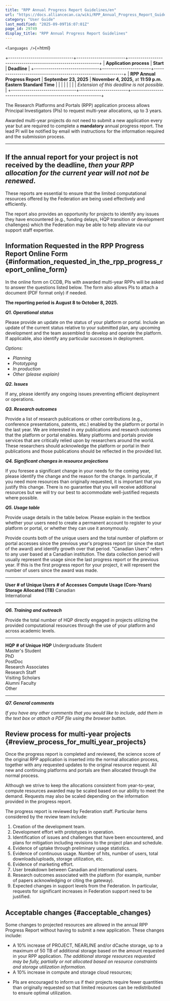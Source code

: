 ```yaml
---
title: "RPP Annual Progress Report Guidelines/en"
url: "https://docs.alliancecan.ca/wiki/RPP_Annual_Progress_Report_Guidelines/en"
category: "User Guide"
last_modified: "2025-09-09T16:07:01Z"
page_id: 29749
display_title: "RPP Annual Progress Report Guidelines"
---
```


`<languages />`{=html}

+--------------------------------+------------------------+---------------------------------------------------------------+
| **Application process**        | **Start**              | **Deadline**                                                  |
+--------------------------------+------------------------+---------------------------------------------------------------+
| **RPP Annual Progress Report** | **September 23, 2025** | **November 4, 2025,** at **11:59 p.m. Eastern Standard Time** |
|                                |                        |                                                               |
|                                |                        | *Extension of this deadline is not possible.*                 |
+--------------------------------+------------------------+---------------------------------------------------------------+

The Research Platforms and Portals (RPP) application process allows Principal Investigators (PIs) to request multi-year allocations, up to 3 years.

Awarded multi-year projects do not need to submit a new application every year but are required to complete a **mandatory** annual progress report. The lead PI will be notified by email with instructions for the information required and the submission process.

  -----------------------------------------------------------------------------------------------------------------------------------------------------
  **If the annual report for your project is not received by the deadline, *then your RPP allocation for the current year will not not be renewed*.**
  -----------------------------------------------------------------------------------------------------------------------------------------------------

These reports are essential to ensure that the limited computational resources offered by the Federation are being used effectively and efficiently.

The report also provides an opportunity for projects to identify any issues they have encountered (e.g., funding delays, HQP transition or development challenges) which the Federation may be able to help alleviate via our support staff expertise.

## Information Requested in the RPP Progress Report Online Form {#information_requested_in_the_rpp_progress_report_online_form}

In the online form on CCDB, PIs with awarded multi-year RPPs will be asked to answer the questions listed below. The form also allows PIs to attach a document (PDF format only) if needed.

**The reporting period is August 8 to October 8, 2025.**

***Q1. Operational status***

Please provide an update on the status of your platform or portal. Include an update of the current status relative to your submitted plan, any upcoming development and the team assembled to develop and operate the platform. If applicable, also identify any particular successes in deployment.

*Options:*

- *Planning*
- *Prototyping*
- *In production*
- *Other (please explain)*

***Q2. Issues***

If any, please identify any ongoing issues preventing efficient deployment or operations.

***Q3. Research outcomes***

Provide a list of research publications or other contributions (e.g., conference presentations, patents, etc.) enabled by the platform or portal in the last year. We are interested in *any* publications and research outcomes that the platform or portal enables. Many platforms and portals provide services that are critically relied upon by researchers around the world. These researchers should acknowledge the platform or portal in their publications and those publications should be reflected in the provided list.

***Q4. Significant changes in resource projections***

If you foresee a significant change in your needs for the coming year, please identify the change and the reason for the change. In particular, if you need more resources than originally requested, it is important that you justify this change. There is no guarantee that you will receive additional resources but we will try our best to accommodate well-justified requests where possible.

***Q5. Usage table***

Provide usage details in the table below. Please explain in the textbox whether your users need to create a permanent account to register to your platform or portal, or whether they can use it anonymously.

Provide counts both of the unique users and the total number of platform or portal accesses since the previous year's progress report (or since the start of the award) and identify growth over that period. "Canadian Users" refers to any user based at a Canadian institution. The data collection period will usually represent the usage since the last progress report or the previous year. If this is the first progress report for your project, it will represent the number of users since the award was made.

  --------------- ------------------------ -------------------- -------------------------------- ----------------------------
  **User**        **\# of Unique Users**   **\# of Accesses**   **Compute Usage (Core-Years)**   **Storage Allocated (TB)**
  Canadian                                                                                       
  International                                                                                  
  --------------- ------------------------ -------------------- -------------------------------- ----------------------------

***Q6. Training and outreach***

Provide the total number of HQP directly engaged in projects utilizing the provided computational resources through the use of your platform and across academic levels.

  ----------------------- ----------------------
  **HQP**                 **\# of Unique HQP**
  Undergraduate Student   
  Master's Student        
  PhD                     
  PostDoc                 
  Research Associates     
  Research Staff          
  Visiting Scholars       
  Alumni Faculty          
  Other                   
  ----------------------- ----------------------

***Q7. General comments***

*If you have any other comments that you would like to include, add them in the text box or attach a PDF file using the browser button.*

## Review process for multi-year projects {#review_process_for_multi_year_projects}

Once the progress report is completed and reviewed, the science score of the original RPP application is inserted into the normal allocation process, together with any requested updates to the original resource request. All new and continuing platforms and portals are then allocated through the normal process.  

Although we strive to keep the allocations consistent from year-to-year, compute resources awarded may be scaled based on our ability to meet the demand. Requests may also be scaled depending on the information provided in the progress report.

The progress report is reviewed by Federation staff. Particular items considered by the review team include:

1.  Creation of the development team.
2.  Development effort with prototypes in operation.
3.  Identification of issues and challenges that have been encountered, and plans for mitigation including revisions to the project plan and schedule.
4.  Evidence of uptake through preliminary usage statistics.
5.  Evidence of continuous usage. Number of hits, number of users, total downloads/uploads, storage utilization, etc.
6.  Evidence of marketing effort.
7.  User breakdown between Canadian and international users.
8.  Research outcomes associated with the platform (for example, number of papers acknowledging or citing the gateway).
9.  Expected changes in support levels from the Federation. In particular, requests for significant increases in Federation support need to be justified.

## Acceptable changes {#acceptable_changes}

Some changes to projected resources are allowed in the annual RPP Progress Report without having to submit a new application. These changes include:

- A 10% increase of PROJECT, NEARLINE and/or dCache storage, up to a maximum of 50 TB of additional storage based on the amount requested in your RPP application. *The additional storage resources requested may be fully, partially or not allocated based on resource constraints and storage utilization information.*
- A 10% increase in compute and storage cloud resources;

<!-- -->

- PIs are encouraged to inform us if their projects require fewer quantities than originally requested so that limited resources can be redistributed to ensure optimal utilization.
